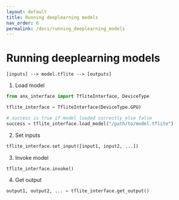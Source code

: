 ```yaml
---
layout: default
title: Running deeplearning models
nav_order: 6
permalink: /docs/running_deeplearning_models
---
```


# Running deeplearning models

`[inputs] --> model.tflite --> [outputs]`

1. Load model

  ```python
  from anx_interface import TfliteInterface, DeviceType
  
  tflite_interface = TfliteInterface(DeviceType.GPU)

  # success is true if model loaded correctly else false
  success = tflite_interface.load_model("/path/to/model.tflite")
  ```

2. Set inputs
 
  ```python
  tflite_interface.set_input([input1, input2, ...])
  ```
  
3. Invoke model

  ```python
  tflite_interface.invoke()
  ```

4. Get output

  ```python
  output1, output2, ... = tflite_interface.get_output()
  ```
